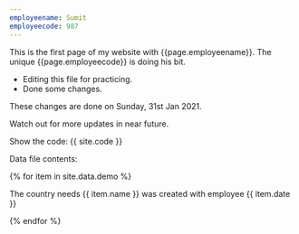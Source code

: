 ```yaml
---
employeename: Sumit
employeecode: 987
---
```



This is the first page of my website with {{page.employeename}}. The unique {{page.employeecode}} is doing his bit.

- Editing this file for practicing. 
- Done some changes. 

These changes are done on Sunday, 31st Jan 2021.

Watch out for more updates in near future.

Show the code: {{ site.code }}

Data file contents:

{% for item in site.data.demo %}

The country needs {{ item.name }} was created with employee {{ item.date }}

{% endfor %}
